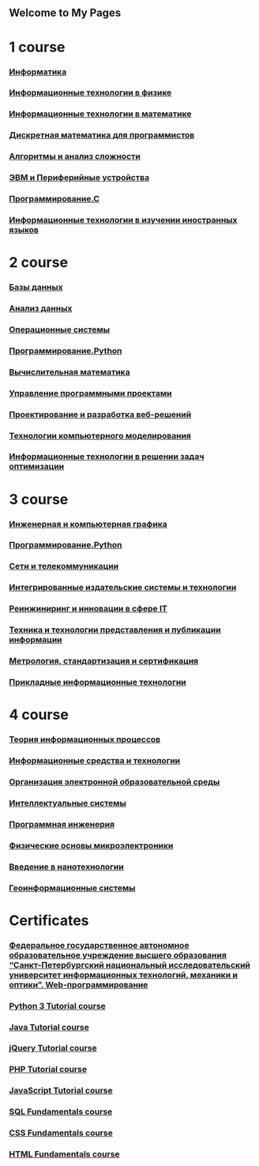## Welcome to My Pages  
# 1 course  
### [Информатика](https://www.dropbox.com/sh/rb5m4r9332r5hit/AACI6TgfKx1NVsD-joyCIiqea?dl=0)  
### [Информационные технологии в физике](https://www.dropbox.com/sh/i3sfstx6wto5rob/AADSlDhdxVYOF_CRUuc-yfxea?dl=0)  
### [Информационные технологии в математике](https://www.dropbox.com/sh/m6yhlurpempek6b/AAACmB8PyMm_79p-87IKia3na?dl=0)  
### [Дискретная математика для программистов](https://www.dropbox.com/sh/59gwc4x77b3s4pw/AADej0_2Yd4KTMgHZo18NTRja?dl=0)  
### [Алгоритмы и анализ сложности](https://www.dropbox.com/sh/8ravo5gy0o89bl3/AACxGICu3L8T1OYRAIJgkR1-a?dl=0)  
### [ЭВМ и Периферийные устройства](https://www.dropbox.com/sh/zevuzz6eim9um1w/AACEHA3td3lXLH7V4EybFlRva?dl=0)  
### [Программирование.С](https://www.dropbox.com/sh/961rikq8mrcudou/AADN0bRu8z5oa9Ao0gYVvJFNa?dl=0)  
### [Информационные технологии в изучении иностранных языков](https://www.dropbox.com/sh/eahn6d1duudm6pz/AACiZ1xTg-TZeeQUSrqo1bPba?dl=0)
# 2 course  
### [Базы данных](https://www.dropbox.com/sh/7cw0al6g9ge4ev0/AADQ1W7LaYJzPrEz1eqNVdCQa?dl=0)  
### [Анализ данных](https://www.dropbox.com/sh/b3cerhwrqqiczq6/AAAqCG0ZvKnUcNz8fTi-Xm1Pa?dl=0)  
### [Операционные системы]()  
### [Программирование.Python](https://www.dropbox.com/sh/z7oo8gafpv0dojv/AAChWtCu166iS8PH2Pp6YtM6a?dl=0)  
### [Вычислительная математика](https://www.dropbox.com/sh/1t8uoxjji9746za/AABiqvPhDQh3x6qtiDvX0F5ua?dl=0)  
### [Управление программными проектами](https://www.dropbox.com/sh/vg5c761xwk8z1b4/AAC8rbtsbXt_5_8HA8HXvUCea?dl=0)  
### [Проектирование и разработка веб-решений](https://docs.google.com/presentation/d/1IBeg40hK_CwRzmUWYlrgRbK3raIFhXOs1wlfE1LAAUM/edit?usp=sharing)  
### [Технологии компьютерного моделирования]()  
### [Информационные технологии в решении задач оптимизации]()  
# 3 course  
### [Инженерная и компьютерная графика](https://www.dropbox.com/sh/bxyzi8kocpnech0/AABd6TB9DAI3zI80fHsYigAra?dl=0)  
### [Программирование.Python]()  
### [Сети и телекоммуникации]()  
### [Интегрированные издательские системы и технологии]()  
### [Реинжиниринг и инновации в сфере IT]()  
### [Техника и технологии представления и публикации информации]()  
### [Метрология, стандартизация и сертификация]()  
### [Прикладные информационные технологии]()  
# 4 course  
### [Теория информационных процессов](https://www.dropbox.com/sh/3ewihyuiyewe3os/AAA5jIoIelcKg5H23VsL5TKHa?dl=0)  
### [Информационные средства и технологии](https://www.dropbox.com/sh/wm44gk6cd1e5r6e/AACXb-X7fsQADTcdih8xyZT7a?dl=0)  
### [Организация электронной образовательной среды]() 
### [Интеллектуальные системы](https://www.dropbox.com/sh/wnnq0hdblbjcks5/AADYxbprLvqReTQZfEMrzQy4a?dl=0)  
### [Программная инженерия]()  
### [Физические основы микроэлектроники]()  
### [Введение в нанотехнологии]()  
### [Геоинформационные системы](https://www.dropbox.com/sh/vkmulrvl1ylcqq8/AAD96hL5G-6-YldiG8utydPha?dl=0)  
# Certificates  
### [Федеральное государственное автономное образовательное учреждение высшего образования “Санкт-Петербургский национальный исследовательский университет информационных технологий, механики и оптики”. Web-программирование](https://de.ifmo.ru/certificates/66750a1e957be99a.pdf)  
### [Python 3 Tutorial course](https://www.sololearn.com/Certificate/1073-6170552/pdf/)  
### [Java Tutorial course](https://www.sololearn.com/Certificate/1068-6170552/pdf/)  
### [jQuery Tutorial course](https://www.sololearn.com/Certificate/1082-6170552/pdf/)  
### [PHP Tutorial course](https://www.sololearn.com/Certificate/1059-6170552/pdf/)  
### [JavaScript Tutorial course](https://www.sololearn.com/Certificate/1024-6170552/pdf/)  
### [SQL Fundamentals course](https://www.sololearn.com/Certificate/1060-6170552/pdf/)  
### [CSS Fundamentals course](https://www.sololearn.com/Certificate/1023-6170552/pdf/)  
### [HTML Fundamentals course](https://www.sololearn.com/Certificate/1014-6170552/pdf/)  
